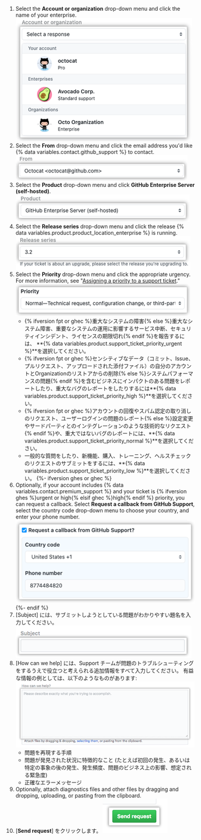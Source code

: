 1. Select the **Account or organization** drop-down menu and click the name of your enterprise. ![Account field](/assets/images/help/support/account-field.png)
1. Select the **From** drop-down menu and click the email address you'd like {% data variables.contact.github_support %} to contact. ![メールフィールド](/assets/images/help/support/from-field.png)
1. Select the **Product** drop-down menu and click **GitHub Enterprise Server (self-hosted)**. ![Product field](/assets/images/help/support/product-field.png)
1. Select the **Release series** drop-down menu and click the release {% data variables.product.product_location_enterprise %} is running. ![Release field](/assets/images/help/support/release-field.png)
1. Select the **Priority** drop-down menu and click the appropriate urgency. For more information, see "[Assigning a priority to a support ticket](/admin/enterprise-support/overview/about-github-enterprise-support#assigning-a-priority-to-a-support-ticket)." ![Priority field](/assets/images/help/support/priority-field.png)
    - {% ifversion fpt or ghec %}重大なシステムの障害{% else %}重大なシステム障害、重要なシステムの運用に影響するサービス中断、セキュリティインシデント、ライセンスの期限切れ{% endif %}を報告するには、 **{% data variables.product.support_ticket_priority_urgent %}**を選択してください。
    - {% ifversion fpt or ghec %}センシティブなデータ（コミット、Issue、プルリクエスト、アップロードされた添付ファイル）の自分のアカウントとOrganizationのリストアからの削除{% else %}システムパフォーマンスの問題{% endif %}を含むビジネスにインパクトのある問題をレポートしたり、重大なバグのレポートをしたりするには**{% data variables.product.support_ticket_priority_high %}**を選択してください。
    - {% ifversion fpt or ghec %}アカウントの回復やスパム認定の取り消しのリクエスト、ユーザーログインの問題のレポート{% else %}設定変更やサードパーティとのインテグレーションのような技術的なリクエスト{% endif %}や、重大ではないバグのレポートには、**{% data variables.product.support_ticket_priority_normal %}**を選択してください。
    - 一般的な質問をしたり、新機能、購入、トレーニング、ヘルスチェックのリクエストのサブミットをするには、**{% data variables.product.support_ticket_priority_low %}**を選択してください。
{%- ifversion ghes or ghec %}
1. Optionally, if your account includes {% data variables.contact.premium_support %} and your ticket is {% ifversion ghes %}urgent or high{% elsif ghec %}high{% endif %} priority, you can request a callback. Select **Request a callback from GitHub Support**, select the country code drop-down menu to choose your country, and enter your phone number. ![Request callback option](/assets/images/help/support/request-callback.png)
{%- endif %}
1. [Subject] には、サブミットしようとしている問題がわかりやすい題名を入力してください。 ![Subject field (題名)](/assets/images/help/support/subject-field.png)
5. [How can we help] には、Support チームが問題のトラブルシューティングをするうえで役立つと考えられる追加情報をすべて入力してください。 有益な情報の例としては、以下のようなものがあります: ![[How can we help] フィールド](/assets/images/help/support/how-can-we-help-field.png)
    - 問題を再現する手順
    - 問題が発見された状況に特徴的なこと (たとえば初回の発生、あるいは特定の事象の後の発生、発生頻度、問題のビジネス上の影響、想定される緊急度)
    - 正確なエラーメッセージ
6. Optionally, attach diagnostics files and other files by dragging and dropping, uploading, or pasting from the clipboard.
7. [**Send request**] をクリックします。 ![[Send request] ボタン](/assets/images/help/support/send-request-button.png)